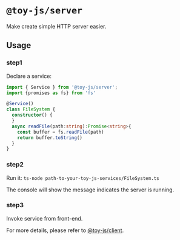 # `@toy-js/server`

Make create simple HTTP server easier.

## Usage

### step1
Declare a service:
```ts
import { Service } from '@toy-js/server';
import {promises as fs} from 'fs'

@Service()
class FileSystem {
  constructor() {
  }
  async readFile(path:string):Promise<string>{
    const buffer = fs.readFile(path)
    return buffer.toString()
  }
}
```
### step2
Run it:
`ts-node path-to-your-toy-js-services/FileSystem.ts`

The console will show the message indicates the server is running.

### step3
Invoke service from front-end. 

For more details, please refer to [@toy-js/client](https://github.com/jituanlin/toy-js/tree/master/packages/client).

